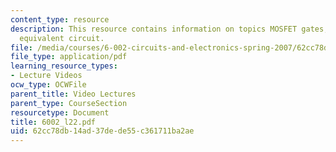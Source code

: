 ```yaml
---
content_type: resource
description: This resource contains information on topics MOSFET gates, inverter and
  equivalent circuit.
file: /media/courses/6-002-circuits-and-electronics-spring-2007/62cc78db14ad37dede55c361711ba2ae_6002_l22.pdf
file_type: application/pdf
learning_resource_types:
- Lecture Videos
ocw_type: OCWFile
parent_title: Video Lectures
parent_type: CourseSection
resourcetype: Document
title: 6002_l22.pdf
uid: 62cc78db-14ad-37de-de55-c361711ba2ae
---
```


